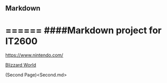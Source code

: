 ## Markdown
======
####Markdown project for IT2600
======
<https://www.nintendo.com/>

[Blizzard World](https://www.blizzard.com/en-us/)

(Second Page)<Second.md>
